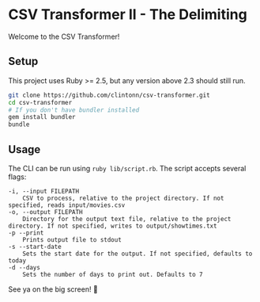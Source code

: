 # CSV Transformer II - The Delimiting

Welcome to the CSV Transformer!

## Setup

This project uses Ruby >= 2.5, but any version above 2.3 should still run.

```sh
git clone https://github.com/clintonn/csv-transformer.git
cd csv-transformer
# If you don't have bundler installed
gem install bundler
bundle
```

## Usage

The CLI can be run using `ruby lib/script.rb`. The script accepts several flags:

```
-i, --input FILEPATH
    CSV to process, relative to the project directory. If not specified, reads input/movies.csv
-o, --output FILEPATH
    Directory for the output text file, relative to the project directory. If not specified, writes to output/showtimes.txt
-p --print
    Prints output file to stdout
-s --start-date
    Sets the start date for the output. If not specified, defaults to today
-d --days
    Sets the number of days to print out. Defaults to 7
```

See ya on the big screen! 🍿
